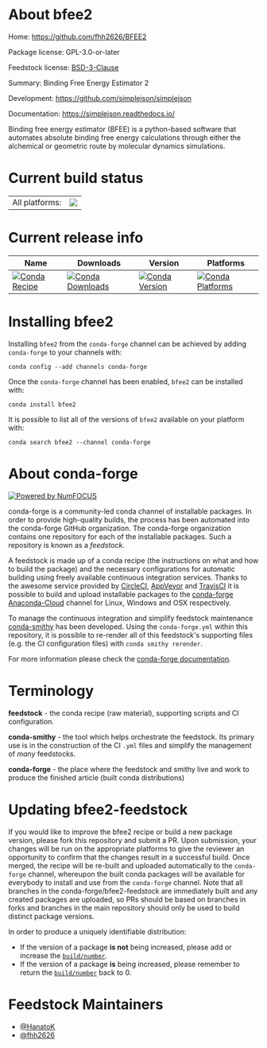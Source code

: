 About bfee2
===========

Home: https://github.com/fhh2626/BFEE2

Package license: GPL-3.0-or-later

Feedstock license: [BSD-3-Clause](https://github.com/conda-forge/bfee2-feedstock/blob/master/LICENSE.txt)

Summary: Binding Free Energy Estimator 2

Development: https://github.com/simplejson/simplejson

Documentation: https://simplejson.readthedocs.io/

Binding free energy estimator (BFEE) is a python-based
software that automates absolute binding free energy
calculations through either the alchemical or geometric
route by molecular dynamics simulations.


Current build status
====================


<table><tr><td>All platforms:</td>
    <td>
      <a href="https://dev.azure.com/conda-forge/feedstock-builds/_build/latest?definitionId=12370&branchName=master">
        <img src="https://dev.azure.com/conda-forge/feedstock-builds/_apis/build/status/bfee2-feedstock?branchName=master">
      </a>
    </td>
  </tr>
</table>

Current release info
====================

| Name | Downloads | Version | Platforms |
| --- | --- | --- | --- |
| [![Conda Recipe](https://img.shields.io/badge/recipe-bfee2-green.svg)](https://anaconda.org/conda-forge/bfee2) | [![Conda Downloads](https://img.shields.io/conda/dn/conda-forge/bfee2.svg)](https://anaconda.org/conda-forge/bfee2) | [![Conda Version](https://img.shields.io/conda/vn/conda-forge/bfee2.svg)](https://anaconda.org/conda-forge/bfee2) | [![Conda Platforms](https://img.shields.io/conda/pn/conda-forge/bfee2.svg)](https://anaconda.org/conda-forge/bfee2) |

Installing bfee2
================

Installing `bfee2` from the `conda-forge` channel can be achieved by adding `conda-forge` to your channels with:

```
conda config --add channels conda-forge
```

Once the `conda-forge` channel has been enabled, `bfee2` can be installed with:

```
conda install bfee2
```

It is possible to list all of the versions of `bfee2` available on your platform with:

```
conda search bfee2 --channel conda-forge
```


About conda-forge
=================

[![Powered by NumFOCUS](https://img.shields.io/badge/powered%20by-NumFOCUS-orange.svg?style=flat&colorA=E1523D&colorB=007D8A)](http://numfocus.org)

conda-forge is a community-led conda channel of installable packages.
In order to provide high-quality builds, the process has been automated into the
conda-forge GitHub organization. The conda-forge organization contains one repository
for each of the installable packages. Such a repository is known as a *feedstock*.

A feedstock is made up of a conda recipe (the instructions on what and how to build
the package) and the necessary configurations for automatic building using freely
available continuous integration services. Thanks to the awesome service provided by
[CircleCI](https://circleci.com/), [AppVeyor](https://www.appveyor.com/)
and [TravisCI](https://travis-ci.com/) it is possible to build and upload installable
packages to the [conda-forge](https://anaconda.org/conda-forge)
[Anaconda-Cloud](https://anaconda.org/) channel for Linux, Windows and OSX respectively.

To manage the continuous integration and simplify feedstock maintenance
[conda-smithy](https://github.com/conda-forge/conda-smithy) has been developed.
Using the ``conda-forge.yml`` within this repository, it is possible to re-render all of
this feedstock's supporting files (e.g. the CI configuration files) with ``conda smithy rerender``.

For more information please check the [conda-forge documentation](https://conda-forge.org/docs/).

Terminology
===========

**feedstock** - the conda recipe (raw material), supporting scripts and CI configuration.

**conda-smithy** - the tool which helps orchestrate the feedstock.
                   Its primary use is in the construction of the CI ``.yml`` files
                   and simplify the management of *many* feedstocks.

**conda-forge** - the place where the feedstock and smithy live and work to
                  produce the finished article (built conda distributions)


Updating bfee2-feedstock
========================

If you would like to improve the bfee2 recipe or build a new
package version, please fork this repository and submit a PR. Upon submission,
your changes will be run on the appropriate platforms to give the reviewer an
opportunity to confirm that the changes result in a successful build. Once
merged, the recipe will be re-built and uploaded automatically to the
`conda-forge` channel, whereupon the built conda packages will be available for
everybody to install and use from the `conda-forge` channel.
Note that all branches in the conda-forge/bfee2-feedstock are
immediately built and any created packages are uploaded, so PRs should be based
on branches in forks and branches in the main repository should only be used to
build distinct package versions.

In order to produce a uniquely identifiable distribution:
 * If the version of a package **is not** being increased, please add or increase
   the [``build/number``](https://docs.conda.io/projects/conda-build/en/latest/resources/define-metadata.html#build-number-and-string).
 * If the version of a package **is** being increased, please remember to return
   the [``build/number``](https://docs.conda.io/projects/conda-build/en/latest/resources/define-metadata.html#build-number-and-string)
   back to 0.

Feedstock Maintainers
=====================

* [@HanatoK](https://github.com/HanatoK/)
* [@fhh2626](https://github.com/fhh2626/)

